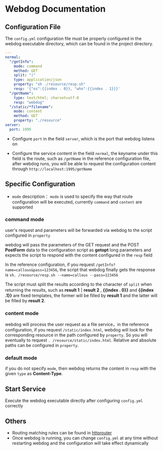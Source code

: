 # Webdog Documentation

## Configuration File
The `config.yml` configuration file must be properly configured in the webdog executable directory, which can be found in the project directory.

```yaml
---
normal:
  "/getInfo":
    mode: command
    method: GET
    split: "|"
    type: application/json
    property: "sh ./resource/resp.sh"
    resp: '{"os":{{index . 0}}, "who":{{index . 1}}}'
  "/getName":
    type: text/html; charset=utf-8
    resp: "webdog"
  "/static/*filename":
    mode: content
    method: GET
    property: "./resource"
server:
  port: 1995
```
- Configure `port` in the field `server`, which is the port that webdog listens on

- Configure the service content in the field `normal`, the keyname under this field is the route, such as `/getName` in the reference configuration file, after webdog runs, you will be able to request the configuration content through `http://localhost:1995/getName`

## Specific Configuration

- `mode` description：
`mode` is used to specify the way that route configuration will be executed, currently `command` and `content` are supported

### command mode
user's request and parameters will be forwarded via webdog to the script configured in `property`

webdog will pass the parameters of the GET request and the POST **PostForm** data to the configuration script as **getopt** long parameters and expects the script to respond with the content configured in the `resp` field

In the reference configuration, if you request `/getInfo?name=callous&pass=123456`, the script that webdog finally gets the response is `sh. /resource/resp.sh --name=callous --pass=123456`

The script must split the results according to the character of `split` when returning the results, such as **result 1｜result 2** , **{{index . 0}}** and **{{index .1}}** are fixed templates, the former will be filled by **result 1** and the latter will be filled by **result 2**.

### content mode
webdog will process the user request as a file service，in the reference configuration, if you request `/static/index.html`, webdog will look for the corresponding resource in the path configured by `property`. So you will eventually to request `. /resource/static/index.html`. Relative and absolute paths can be configured in `property`.

### default mode
if you do not specify `mode`, then webdog returns the content in `resp` with the given `type` as **Content-Type**.

## Start Service
Execute the webdog executable directly after configuring `config.yml` correctly

## Others
- Routing matching rules can be found in [httprouter](https://github.com/julienschmidt/httprouter)
- Once webdog is running, you can change `config.yml` at any time without restarting webdog and the configuration will take effect dynamically